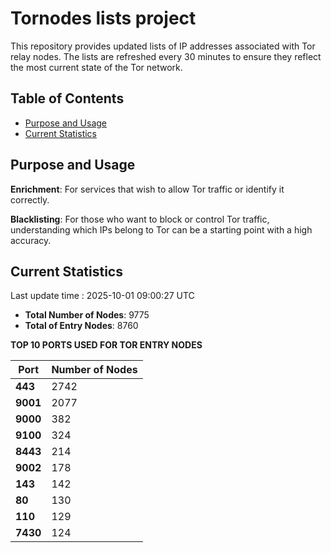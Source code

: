 # Tornodes lists project

This repository provides updated lists of IP addresses associated with Tor relay nodes. The lists are refreshed every 30 minutes to ensure they reflect the most current state of the Tor network.

## Table of Contents

- [Purpose and Usage](#purpose-and-usage)
- [Current Statistics](#current-statistics)


## Purpose and Usage

**Enrichment**: For services that wish to allow Tor traffic or identify it correctly.

**Blacklisting**: For those who want to block or control Tor traffic, understanding which IPs belong to Tor can be a starting point with a high accuracy.

## Current Statistics

Last update time : 2025-10-01 09:00:27 UTC

- **Total Number of Nodes**: 9775
- **Total of Entry Nodes**: 8760

**TOP 10 PORTS USED FOR TOR ENTRY NODES**

| **Port** | **Number of Nodes** |
|------|-----------------|
| **443**   | 2742  |
| **9001**   | 2077  |
| **9000**   | 382  |
| **9100**   | 324  |
| **8443**   | 214  |
| **9002**   | 178  |
| **143**   | 142  |
| **80**   | 130  |
| **110**   | 129  |
| **7430**   | 124  |

